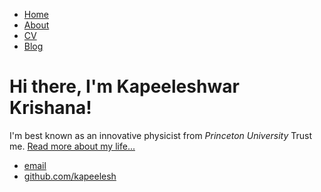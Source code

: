 <!DOCTYPE html>
<html>
	<head>
		<title>Kapeeleshwar Krishana, Physicist</title>
	</head>
	<body>
		<nav>
    		<ul>
        		<li><a href="/">Home</a></li>
	        	<li><a href="/about">About</a></li>
        		<li><a href="/cv">CV</a></li>
        		<li><a href="/blog">Blog</a></li>
    		</ul>
		</nav>
		<div class="container">
    		<div class="blurb">
        		<h1>Hi there, I'm Kapeeleshwar Krishana!</h1>
				<p>I'm best known as an innovative physicist from <em>Princeton University</em> Trust me. <a href="/about">Read more about my life...</a></p>
    		</div><!-- /.blurb -->
		</div><!-- /.container -->
		<footer>
    		<ul>
        		<li><a href="mailto:kk647@cornell.edu">email</a></li>
        		<li><a href="https://github.com/kapeelesh">github.com/kapeelesh</a></li>
			</ul>
		</footer>
	</body>
</html>
